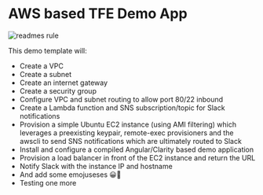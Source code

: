 # AWS based TFE Demo App
![readmes rule](https://miro.medium.com/max/400/0*u-blKjOt-B15Uy80.jpg)

This demo template will:
- Create a VPC
- Create a subnet
- Create an internet gateway
- Create a security group
- Configure VPC and subnet routing to allow port 80/22 inbound
- Create a Lambda function and SNS subscription/topic for Slack notifications
- Provision a simple Ubuntu EC2 instance (using AMI filtering) which leverages a preexisting keypair, remote-exec provisioners and the awscli to send SNS notifications which are ultimately routed to Slack
- Install and configure a compiled Angular/Clarity based demo application
- Provision a load balancer in front of the EC2 instance and return the URL
- Notify Slack with the instance IP and hostname
- And add some emojuseses 😀💜
- Testing one more
